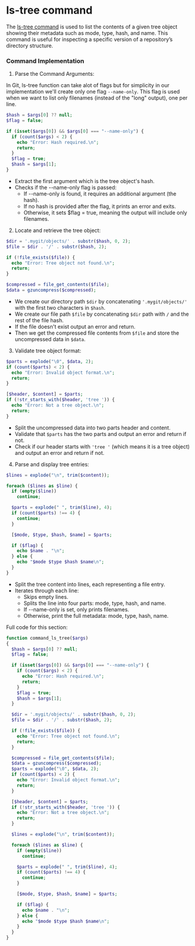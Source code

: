 # ls-tree command

The [ls-tree command](https://git-scm.com/docs/git-ls-tree) is used to list the contents of a given tree object showing their metadata such as mode, type, hash, and name. This command is useful for inspecting a specific version of a repository’s directory structure.

### Command Implementation

1. Parse the Command Arguments:

In Git, ls-tree function can take alot of flags but for simplicity in our implementation we'll create only one flag `--name-only`. This flag is used when we want to list only filenames (instead of the "long" output), one per line.

```php title="./index.php"
$hash = $args[0] ?? null;
$flag = false;

if (isset($args[0]) && $args[0] === "--name-only") {
  if (count($args) < 2) {
    echo "Error: Hash required.\n";
    return;
  }
  $flag = true;
  $hash = $args[1];
}
```

- Extract the first argument which is the tree object's hash.
- Checks if the --name-only flag is passed:
    - If --name-only is found, it requires an additional argument (the hash).
    - If no hash is provided after the flag, it prints an error and exits.
    - Otherwise, it sets $flag = true, meaning the output will include only filenames.

2. Locate and retrieve the tree object:

```php title="./index.php"
$dir = '.mygit/objects/' . substr($hash, 0, 2);
$file = $dir . '/' . substr($hash, 2);

if (!file_exists($file)) {
  echo "Error: Tree object not found.\n";
  return;
}

$compressed = file_get_contents($file);
$data = gzuncompress($compressed);
```

- We create our directory path `$dir` by concatenating `'.mygit/objects/'` with the first two characters in `$hash`.
- We create our file path `$file` by concatenating `$dir` path with `/` and the rest of the file hash.
- If the file doesn't exist output an error and return.
- Then we get the compressed file contents from `$file` and store the uncompressed data in `$data`.

3. Validate tree object format:

```php title="./index.php"
$parts = explode("\0", $data, 2);
if (count($parts) < 2) {
  echo "Error: Invalid object format.\n";
  return;
}

[$header, $content] = $parts;
if (!str_starts_with($header, 'tree ')) {
  echo "Error: Not a tree object.\n";
  return;
}
```

- Split the uncompressed data into two parts header and content.
- Validate that `$parts` has the two parts and output an error and return if not.
- Check if our header starts with `'tree '` (which means it is a tree object) and output an error and return if not.

4. Parse and display tree entries:

```php title="./index.php"
$lines = explode("\n", trim($content));

foreach ($lines as $line) {
  if (empty($line))
    continue;

  $parts = explode(" ", trim($line), 4);
  if (count($parts) !== 4) {
    continue;
  }

  [$mode, $type, $hash, $name] = $parts;

  if ($flag) {
    echo $name . "\n";
  } else {
    echo "$mode $type $hash $name\n";
  }
}
```

- Split the tree content into lines, each representing a file entry.
- Iterates through each line:
    - Skips empty lines.
    - Splits the line into four parts: mode, type, hash, and name.
    - If --name-only is set, only prints filenames.
    - Otherwise, print the full metadata: mode, type, hash, name.

Full code for this section:
```php title="./index.php"
function command_ls_tree($args)
{
  $hash = $args[0] ?? null;
  $flag = false;

  if (isset($args[0]) && $args[0] === "--name-only") {
    if (count($args) < 2) {
      echo "Error: Hash required.\n";
      return;
    }
    $flag = true;
    $hash = $args[1];
  }

  $dir = '.mygit/objects/' . substr($hash, 0, 2);
  $file = $dir . '/' . substr($hash, 2);

  if (!file_exists($file)) {
    echo "Error: Tree object not found.\n";
    return;
  }

  $compressed = file_get_contents($file);
  $data = gzuncompress($compressed);
  $parts = explode("\0", $data, 2);
  if (count($parts) < 2) {
    echo "Error: Invalid object format.\n";
    return;
  }

  [$header, $content] = $parts;
  if (!str_starts_with($header, 'tree ')) {
    echo "Error: Not a tree object.\n";
    return;
  }

  $lines = explode("\n", trim($content));

  foreach ($lines as $line) {
    if (empty($line))
      continue;

    $parts = explode(" ", trim($line), 4);
    if (count($parts) !== 4) {
      continue;
    }

    [$mode, $type, $hash, $name] = $parts;

    if ($flag) {
      echo $name . "\n";
    } else {
      echo "$mode $type $hash $name\n";
    }
  }
}
```